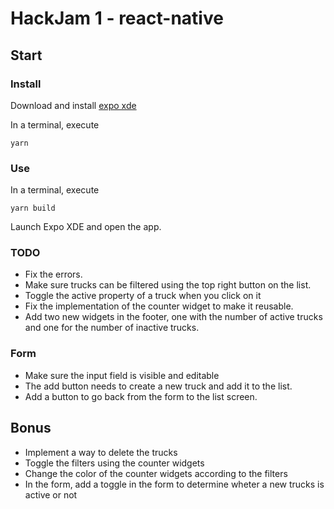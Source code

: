 # HackJam 1 - react-native

## Start

### Install

Download and install [expo xde](https://docs.expo.io/versions/v15.0.0/introduction/installation.html)

In a terminal, execute
```
yarn
```

### Use

In a terminal, execute
```
yarn build
```

Launch Expo XDE and open the app.

### TODO

* Fix the errors.
* Make sure trucks can be filtered using the top right button on the list.
* Toggle the active property of a truck when you click on it
* Fix the implementation of the counter widget to make it reusable.
* Add two new widgets in the footer, one with the number of active trucks and one for the number of inactive trucks.

### Form
* Make sure the input field is visible and editable
* The add button needs to create a new truck and add it to the list.
* Add a button to go back from the form to the list screen.


## Bonus
- Implement a way to delete the trucks
- Toggle the filters using the counter widgets
- Change the color of the counter widgets according to the filters
- In the form, add a toggle in the form to determine wheter a new trucks is active or not 
